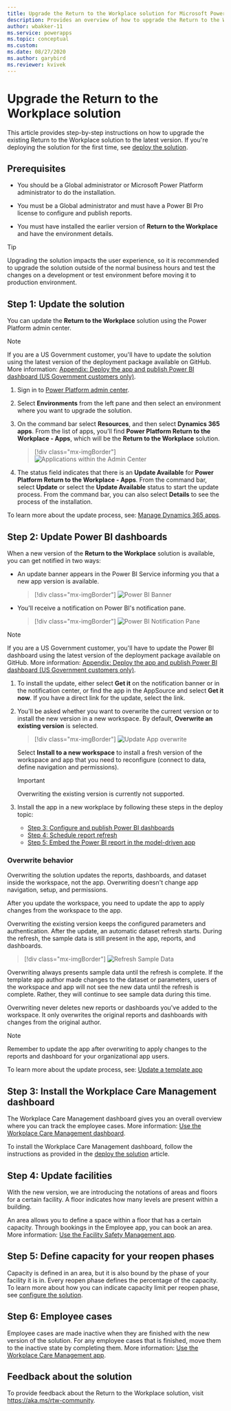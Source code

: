 ```yaml
---
title: Upgrade the Return to the Workplace solution for Microsoft Power Platform | Microsoft Docs
description: Provides an overview of how to upgrade the Return to the Workplace solution.
author: wbakker-11
ms.service: powerapps
ms.topic: conceptual
ms.custom: 
ms.date: 08/27/2020
ms.author: garybird
ms.reviewer: kvivek
---
```

# Upgrade the Return to the Workplace solution

This article provides step-by-step instructions on how to upgrade the existing Return to the Workplace solution to the latest version. If you're deploying the solution for the first time, see [deploy the solution](deploy.md).

## Prerequisites

- You should be a Global administrator or Microsoft Power Platform administrator to do the installation.

- You must be a Global administrator and must have a Power BI Pro license to configure and publish reports.

- You must have installed the earlier version of **Return to the Workplace** and have the environment details. 

> [!TIP]
> Upgrading the solution impacts the user experience, so it is recommended to upgrade the solution outside of the normal business hours and test the changes on a development or test environment before moving it to production environment. 

## Step 1: Update the solution

You can update the **Return to the Workplace** solution using the Power Platform admin center.

> [!NOTE]
> If you are a US Government customer, you'll have to update the solution using the latest version of the deployment package available on GitHub. More information: [Appendix: Deploy the app and publish Power BI dashboard (US Government customers only)](deploy.md#appendix-deploy-the-app-and-publish-power-bi-dashboard-us-government-customers-only).

  1. Sign in to [Power Platform admin center](https://admin.powerapps.com).

  2. Select **Environments** from the left pane and then select an environment where you want to upgrade the solution.

  3. On the command bar select **Resources**,  and then select **Dynamics 365 apps**. From the list of apps, you'll find **Power Platform Return to the Workplace - Apps**, which will be the **Return to the Workplace** solution.

     > [!div class="mx-imgBorder"]
     > ![Applications within the Admin Center](media/app-management-environment-view.png "Applications within the Admin Center")

  4. The status field indicates that there is an **Update Available** for **Power Platform Return to the Workplace - Apps**. From the command bar, select **Update** or select the **Update Available** status to start the update process. From the command bar, you can also select **Details** to see the process of the installation.
  
To learn more about the update process, see: [Manage Dynamics 365 apps](https://docs.microsoft.com/power-platform/admin/manage-apps).

## Step 2: Update Power BI dashboards

When a new version of the  **Return to the Workplace** solution is available, you can get notified in two ways:

- An update banner appears in the Power BI Service informing you that a new app version is available.

    > [!div class="mx-imgBorder"]
    > ![Power BI Banner](media/power-bi-new-app-version-notification-banner.png "Power BI Banner")

- You'll receive a notification on Power BI's notification pane.

    > [!div class="mx-imgBorder"]
    > ![Power BI Notification Pane](media/power-bi-new-app-version-notification-pane.png "Power BI Notification Pane")

> [!NOTE]
> If you are a US Government customer, you'll have to update the Power BI dashboard using the latest version of the deployment package available on GitHub. More information: [Appendix: Deploy the app and publish Power BI dashboard (US Government customers only)](deploy.md#appendix-deploy-the-app-and-publish-power-bi-dashboard-us-government-customers-only).

1. To install the update, either select **Get it** on the notification banner or in the notification center, or find the app in the AppSource and select **Get it now**. If you have a direct link for the update, select the link.

2. You'll be asked whether you want to overwrite the current version or to install the new version in a new workspace. By default, **Overwrite an existing version** is selected.

    > [!div class="mx-imgBorder"]
    > ![Update App overwrite](media/power-bi-update-app-overwrite.png "Update App overwrite")

    Select **Install to a new workspace** to install a fresh version of the workspace and app that you need to reconfigure (connect to data, define navigation and permissions).
  
    > [!IMPORTANT]
    > Overwriting the existing version is currently not supported.
  
3. Install the app in a new workplace by following these steps in the deploy topic:
    - [Step 3: Configure and publish Power BI dashboards](/powerapps/sample-apps/return-to-workplace/deploy#step-3-configure-and-publish-power-bi-dashboards)
    - [Step 4: Schedule report refresh](/powerapps/sample-apps/return-to-workplace/deploy#step-4-schedule-report-refresh)
    - [Step 5: Embed the Power BI report in the model-driven app](/powerapps/sample-apps/return-to-workplace/deploy#step-5-embed-the-power-bi-report-in-the-model-driven-app)

### Overwrite behavior

Overwriting the solution updates the reports, dashboards, and dataset inside the workspace, not the app. Overwriting doesn't change app navigation, setup, and permissions.

After you update the workspace, you need to update the app to apply changes from the workspace to the app.

Overwriting the existing version keeps the configured parameters and authentication. After the update, an automatic dataset refresh starts. During the refresh, the sample data is still present in the app, reports, and dashboards.

> [!div class="mx-imgBorder"]
> ![Refresh Sample Data](media/power-bi-sample-data.png "Refresh Sample Data")

Overwriting always presents sample data until the refresh is complete. If the template app author made changes to the dataset or parameters, users of the workspace and app will not see the new data until the refresh is complete. Rather, they will continue to see sample data during this time.

Overwriting never deletes new reports or dashboards you've added to the workspace. It only overwrites the original reports and dashboards with changes from the original author.

> [!NOTE]
> Remember to update the app after overwriting to apply changes to the reports and dashboard for your organizational app users.

To learn more about the update process, see: [Update a template app](https://docs.microsoft.com/power-bi/connect-data/service-template-apps-install-distribute#update-a-template-app)

## Step 3: Install the Workplace Care Management dashboard

The Workplace Care Management dashboard gives you an overall overview where you can track the employee cases. More information: [Use the Workplace Care Management dashboard](dashboard-case-management.md).

To install the Workplace Care Management dashboard, follow the instructions as provided in the [deploy the solution](deploy.md#step-3-configure-and-publish-power-bi-dashboards) article.

## Step 4: Update facilities

With the new version, we are introducing the notations of areas and floors for a certain facility. A floor indicates how many levels are present within a building. 

An area allows you to define a space within a floor that has a certain capacity. Through bookings in the Employee app, you can book an area. More information: [Use the Facility Safety Management app](app-for-facility-manager.md#manage-and-monitor-facilities).

## Step 5: Define capacity for your reopen phases

Capacity is defined in an area, but it is also bound by the phase of your facility it is in. Every reopen phase defines the percentage of the capacity. 
To learn more about how you can indicate capacity limit per reopen phase, see [configure the solution](configure.md).

## Step 6: Employee cases

Employee cases are made inactive when they are finished with the new version of the solution. For any employee cases that is finished, move them to the inactive state by completing them. More information: [Use the Workplace Care Management app](app-for-health-and-safety-lead.md#manage-employee-cases).

## Feedback about the solution

To provide feedback about the Return to the Workplace solution, visit <https://aka.ms/rtw-community>.
